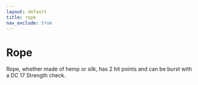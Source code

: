 ```yaml
---
layout: default
title: rope
nav_exclude: true
---
```


# Rope

Rope, whether made of hemp or silk, has 2 hit points and can be burst with a DC 17 Strength check.

